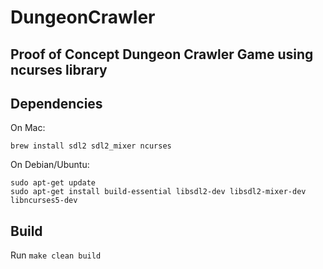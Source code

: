 # DungeonCrawler
Proof of Concept Dungeon Crawler Game using ncurses library
---

## Dependencies
On Mac:
```
brew install sdl2 sdl2_mixer ncurses
```
On Debian/Ubuntu:
```
sudo apt-get update
sudo apt-get install build-essential libsdl2-dev libsdl2-mixer-dev libncurses5-dev
```

## Build

Run `make clean build`
